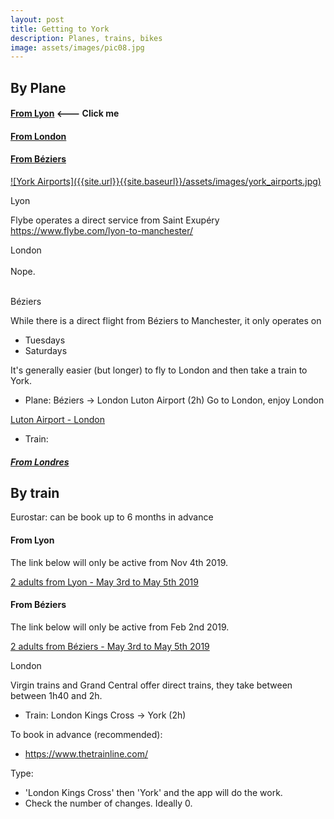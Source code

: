 ```yaml
---
layout: post
title: Getting to York
description: Planes, trains, bikes
image: assets/images/pic08.jpg
---
```


## By Plane

#### [From Lyon](#lyon) <--- Click me
#### [From London](#london)
#### [From Béziers](#beziers)

<a href='https://www.google.co.uk/maps/search/international+airports+near+York/@53.9761599,-1.6333861,9z/data=!4m3!2m2!5m1!10e2' target='_blank' rel='noopener noreferrer'>
![York Airports]({{site.url}}{{site.baseurl}}/assets/images/york_airports.jpg)
</a>

<a name="lyon">Lyon</a>

Flybe operates a direct service from Saint Exupéry
https://www.flybe.com/lyon-to-manchester/

<a name="london">London</a>
<br/>
<br/>
Nope.
<br/>
<br/>

<a name="beziers">Béziers</a>

While there is a direct flight from Béziers to Manchester, it only operates on
- Tuesdays
- Saturdays

It's generally easier (but longer) to fly to London and then take a train to York.

* Plane: Béziers -> London Luton Airport (2h)
Go to London, enjoy London
<a href='https://www.london-luton.co.uk/to-and-from-lla'>
  Luton Airport - London
</a>
    
* Train: 
##### [From Londres](#train-londres)

## By train

Eurostar: 
can be book up to 6 months in advance

#### From Lyon

The link below will only be active from Nov 4th 2019.

<a href='https://booking.eurostar.com/uk-en/train-search/standard/8772319/7015400?adult=2&outbound-date=2019-05-03&inbound-date=2019-05-05'>
2 adults from Lyon - May 3rd to May 5th 2019
</a>

#### From Béziers

The link below will only be active from Feb 2nd 2019.

<a href='https://booking.eurostar.com/uk-en/train-search/standard/8778100/7015400?adult=2&outbound-date=2019-05-03&inbound-date=2019-05-05'>
2 adults from Béziers - May 3rd to May 5th 2019
</a>

<a name="train-london">London</a>

Virgin trains and Grand Central offer direct trains, they take between between 1h40 and 2h.
* Train: London Kings Cross -> York (2h)

To book in advance (recommended):
* https://www.thetrainline.com/

Type: 

* 'London Kings Cross' then 'York' and the app will do the work.
* Check the number of changes. Ideally 0.
 
 <img src="{{site.url}}{{site.baseurl}}/assets/images/train.png" alt="" />
